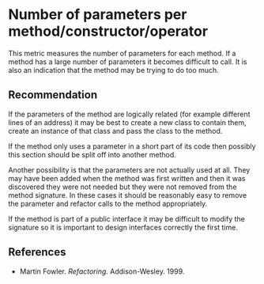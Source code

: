 # Number of parameters per method/constructor/operator
This metric measures the number of parameters for each method. If a method has a large number of parameters it becomes difficult to call. It is also an indication that the method may be trying to do too much.


## Recommendation
If the parameters of the method are logically related (for example different lines of an address) it may be best to create a new class to contain them, create an instance of that class and pass the class to the method.

If the method only uses a parameter in a short part of its code then possibly this section should be split off into another method.

Another possibility is that the parameters are not actually used at all. They may have been added when the method was first written and then it was discovered they were not needed but they were not removed from the method signature. In these cases it should be reasonably easy to remove the parameter and refactor calls to the method appropriately.

If the method is part of a public interface it may be difficult to modify the signature so it is important to design interfaces correctly the first time.


## References
* Martin Fowler. *Refactoring*. Addison-Wesley. 1999.
